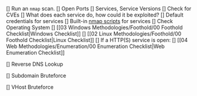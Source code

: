 [] Run an `nmap` scan.
	[] Open Ports
	[] Services, Service Versions
		[] Check for CVEs
		[] What does each service do, how could it be exploited?
		[] Default credentials for services
		[] Built-in [nmap scripts](https://nmap.org/nsedoc/scripts/) for services
	[] Check Operating System
		[] [[03 Windows Methodologies/Foothold/00 Foothold Checklist|Windows Checklist]]
		[] [[02 Linux Methodologies/Foothold/00 Foothold Checklist|Linux Checklist]]
	[] If a HTTP(S) service is open:
		[] [[04 Web Methodologies/Enumeration/00 Enumeration Checklist|Web Enumeration Checklist]]

[] Reverse DNS Lookup

[] Subdomain Bruteforce

[] VHost Bruteforce

